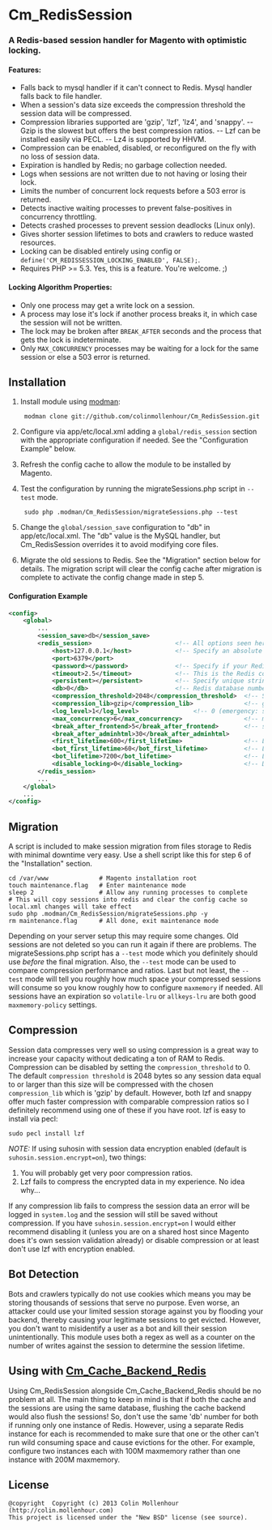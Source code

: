 # Cm_RedisSession #

### A Redis-based session handler for Magento with optimistic locking. ###

#### Features: ####
- Falls back to mysql handler if it can't connect to Redis. Mysql handler falls back to file handler.
- When a session's data size exceeds the compression threshold the session data will be compressed.
- Compression libraries supported are 'gzip', 'lzf', 'lz4', and 'snappy'.
-- Gzip is the slowest but offers the best compression ratios.
-- Lzf can be installed easily via PECL.
-- Lz4 is supported by HHVM.
- Compression can be enabled, disabled, or reconfigured on the fly with no loss of session data.
- Expiration is handled by Redis; no garbage collection needed.
- Logs when sessions are not written due to not having or losing their lock.
- Limits the number of concurrent lock requests before a 503 error is returned.
- Detects inactive waiting processes to prevent false-positives in concurrency throttling.
- Detects crashed processes to prevent session deadlocks (Linux only).
- Gives shorter session lifetimes to bots and crawlers to reduce wasted resources.
- Locking can be disabled entirely using config or `define('CM_REDISSESSION_LOCKING_ENABLED', FALSE);`.
- Requires PHP >= 5.3. Yes, this is a feature. You're welcome. ;)

#### Locking Algorithm Properties: ####
- Only one process may get a write lock on a session.
- A process may lose it's lock if another process breaks it, in which case the session will not be written.
- The lock may be broken after `BREAK_AFTER` seconds and the process that gets the lock is indeterminate.
- Only `MAX_CONCURRENCY` processes may be waiting for a lock for the same session or else a 503 error is returned.

## Installation ##

1. Install module using [modman](https://github.com/colinmollenhour/modman):

        modman clone git://github.com/colinmollenhour/Cm_RedisSession.git

2. Configure via app/etc/local.xml adding a `global/redis_session` section with the appropriate configuration if needed.
   See the "Configuration Example" below.
3. Refresh the config cache to allow the module to be installed by Magento.
4. Test the configuration by running the migrateSessions.php script in `--test` mode.

        sudo php .modman/Cm_RedisSession/migrateSessions.php --test

5. Change the `global/session_save` configuration to "db" in app/etc/local.xml. The "db" value is the MySQL handler,
   but Cm_RedisSession overrides it to avoid modifying core files.
6. Migrate the old sessions to Redis. See the "Migration" section below for details. The migration script will clear
   the config cache after migration is complete to activate the config change made in step 5.


#### Configuration Example ####
```xml
<config>
    <global>
        ...
        <session_save>db</session_save>
        <redis_session>                       <!-- All options seen here are the defaults -->
            <host>127.0.0.1</host>            <!-- Specify an absolute path if using a unix socket -->
            <port>6379</port>
            <password></password>             <!-- Specify if your Redis server requires authentication -->
            <timeout>2.5</timeout>            <!-- This is the Redis connection timeout, not the locking timeout -->
            <persistent></persistent>         <!-- Specify unique string to enable persistent connections. E.g.: sess-db0; bugs with phpredis and php-fpm are known: https://github.com/nicolasff/phpredis/issues/70 -->
            <db>0</db>                        <!-- Redis database number; protection from accidental loss is improved by using a unique DB number for sessions -->
            <compression_threshold>2048</compression_threshold>  <!-- Set to 0 to disable compression (recommended when suhosin.session.encrypt=on); known bug with strings over 64k: https://github.com/colinmollenhour/Cm_Cache_Backend_Redis/issues/18 -->
            <compression_lib>gzip</compression_lib>              <!-- gzip, lzf, lz4 or snappy -->
            <log_level>1</log_level>               <!-- 0 (emergency: system is unusable), 4 (warning; additional information, recommended), 5 (notice: normal but significant condition), 6 (info: informational messages), 7 (debug: the most information for development/testing) -->
            <max_concurrency>6</max_concurrency>                 <!-- maximum number of processes that can wait for a lock on one session; for large production clusters, set this to at least 10% of the number of PHP processes -->
            <break_after_frontend>5</break_after_frontend>       <!-- seconds to wait for a session lock in the frontend; not as critical as admin -->
            <break_after_adminhtml>30</break_after_adminhtml>
            <first_lifetime>600</first_lifetime>                 <!-- Lifetime of session for non-bots on the first write. 0 to disable -->
            <bot_first_lifetime>60</bot_first_lifetime>          <!-- Lifetime of session for bots on the first write. 0 to disable -->
            <bot_lifetime>7200</bot_lifetime>                    <!-- Lifetime of session for bots on subsequent writes. 0 to disable -->
            <disable_locking>0</disable_locking>                 <!-- Disable session locking entirely. -->
        </redis_session>
        ...
    </global>
    ...
</config>
```

## Migration ##

A script is included to make session migration from files storage to Redis with minimal downtime very easy.
Use a shell script like this for step 6 of the "Installation" section.

```
cd /var/www              # Magento installation root
touch maintenance.flag   # Enter maintenance mode
sleep 2                  # Allow any running processes to complete
# This will copy sessions into redis and clear the config cache so local.xml changes will take effect
sudo php .modman/Cm_RedisSession/migrateSessions.php -y
rm maintenance.flag      # All done, exit maintenance mode
```

Depending on your server setup this may require some changes. Old sessions are not deleted so you can run it again
if there are problems. The migrateSessions.php script has a `--test` mode which you definitely should use _before_
the final migration. Also, the `--test` mode can be used to compare compression performance and ratios. Last but
not least, the `--test` mode will tell you roughly how much space your compressed sessions will consume so you know
roughly how to configure `maxmemory` if needed. All sessions have an expiration so `volatile-lru` or `allkeys-lru`
are both good `maxmemory-policy` settings.

## Compression ##

Session data compresses very well so using compression is a great way to increase your capacity without
dedicating a ton of RAM to Redis. Compression can be disabled by setting the `compression_threshold` to 0.
The default `compression threshold` is 2048 bytes so any session data equal to or larger than this size
will be compressed with the chosen `compression_lib` which is 'gzip' by default. However, both lzf and
snappy offer much faster compression with comparable compression ratios so I definitely recommend using
one of these if you have root. lzf is easy to install via pecl:

    sudo pecl install lzf

_NOTE:_ If using suhosin with session data encryption enabled (default is `suhosin.session.encrypt=on`), two things:

1. You will probably get very poor compression ratios.
2. Lzf fails to compress the encrypted data in my experience. No idea why...

If any compression lib fails to compress the session data an error will be logged in `system.log` and the
session will still be saved without compression. If you have `suhosin.session.encrypt=on` I would either
recommend disabling it (unless you are on a shared host since Magento does it's own session validation already)
or disable compression or at least don't use lzf with encryption enabled.

## Bot Detection ##

Bots and crawlers typically do not use cookies which means you may be storing thousands of sessions that
serve no purpose. Even worse, an attacker could use your limited session storage against you by flooding
your backend, thereby causing your legitimate sessions to get evicted. However, you don't want to misidentify
a user as a bot and kill their session unintentionally. This module uses both a regex as well as a
counter on the number of writes against the session to determine the session lifetime.

## Using with [Cm_Cache_Backend_Redis](https://github.com/colinmollenhour/Cm_Cache_Backend_Redis) ##

Using Cm_RedisSession alongside Cm_Cache_Backend_Redis should be no problem at all. The main thing to
keep in mind is that if both the cache and the sessions are using the same database, flushing the cache
backend would also flush the sessions! So, don't use the same 'db' number for both if running only one
instance of Redis. However, using a separate Redis instance for each is recommended to make sure that
one or the other can't run wild consuming space and cause evictions for the other. For example,
configure two instances each with 100M maxmemory rather than one instance with 200M maxmemory.

## License ##

    @copyright  Copyright (c) 2013 Colin Mollenhour (http://colin.mollenhour.com)
    This project is licensed under the "New BSD" license (see source).

